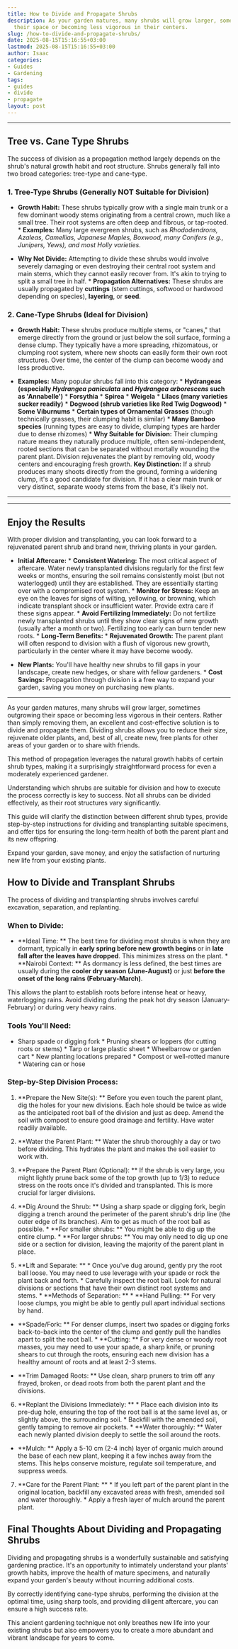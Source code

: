 ```yaml
---
title: How to Divide and Propagate Shrubs
description: As your garden matures, many shrubs will grow larger, sometimes outgrowing
  their space or becoming less vigorous in their centers.
slug: /how-to-divide-and-propagate-shrubs/
date: 2025-08-15T15:16:55+03:00
lastmod: 2025-08-15T15:16:55+03:00
author: Isaac
categories:
- Guides
- Gardening
tags:
- guides
- divide
- propagate
layout: post
---
```

---

## Tree vs. Cane Type Shrubs
The success of division as a propagation method largely depends on the shrub's natural growth habit and root structure. Shrubs generally fall into two broad categories: tree-type and cane-type.

### 1. Tree-Type Shrubs (Generally NOT Suitable for Division)

* **Growth Habit:** These shrubs typically grow with a single main trunk or a few dominant woody stems originating from a central crown, much like a small tree. Their root systems are often deep and fibrous, or tap-rooted. * **Examples:** Many large evergreen shrubs, such as *Rhododendrons, Azaleas, Camellias, Japanese Maples, Boxwood, many Conifers (e.g., Junipers, Yews), and most Holly varieties*.

* **Why Not Divide:** Attempting to divide these shrubs would involve severely damaging or even destroying their central root system and main stems, which they cannot easily recover from. It's akin to trying to split a small tree in half. * **Propagation Alternatives:** These shrubs are usually propagated by **cuttings** (stem cuttings, softwood or hardwood depending on species), **layering**, or **seed**.

### 2. Cane-Type Shrubs (Ideal for Division)

* **Growth Habit:** These shrubs produce multiple stems, or "canes," that emerge directly from the ground or just below the soil surface, forming a dense clump. They typically have a more spreading, rhizomatous, or clumping root system, where new shoots can easily form their own root structures. Over time, the center of the clump can become woody and less productive.

* **Examples:** Many popular shrubs fall into this category: * **Hydrangeas (especially *Hydrangea paniculata* and *Hydrangea arborescens* such as 'Annabelle')** * **Forsythia** * **Spirea** * **Weigela** * **Lilacs (many varieties sucker readily)** * **Dogwood (shrub varieties like Red Twig Dogwood)** * **Some Viburnums** * **Certain types of Ornamental Grasses** (though technically grasses, their clumping habit is similar) * **Many Bamboo species** (running types are easy to divide, clumping types are harder due to dense rhizomes) * **Why Suitable for Division:** Their clumping nature means they naturally produce multiple, often semi-independent, rooted sections that can be separated without mortally wounding the parent plant.
Division rejuvenates the plant by removing old, woody centers and encouraging fresh growth.
**Key Distinction:** If a shrub produces many shoots directly from the ground, forming a widening clump, it's a good candidate for division. If it has a clear main trunk or very distinct, separate woody stems from the base, it's likely not.
---
---

## Enjoy the Results
With proper division and transplanting, you can look forward to a rejuvenated parent shrub and brand new, thriving plants in your garden.

* **Initial Aftercare:** * **Consistent Watering:** The most critical aspect of aftercare. Water newly transplanted divisions regularly for the first few weeks or months, ensuring the soil remains consistently moist (but not waterlogged) until they are established. They are essentially starting over with a compromised root system. * **Monitor for Stress:** Keep an eye on the leaves for signs of wilting, yellowing, or browning, which indicate transplant shock or insufficient water.
Provide extra care if these signs appear. * **Avoid Fertilizing Immediately:** Do not fertilize newly transplanted shrubs until they show clear signs of new growth (usually after a month or two). Fertilizing too early can burn tender new roots. * **Long-Term Benefits:** * **Rejuvenated Growth:** The parent plant will often respond to division with a flush of vigorous new growth, particularly in the center where it may have become woody.

* **New Plants:** You'll have healthy new shrubs to fill gaps in your landscape, create new hedges, or share with fellow gardeners. * **Cost Savings:** Propagation through division is a free way to expand your garden, saving you money on purchasing new plants.
---

As your garden matures, many shrubs will grow larger, sometimes outgrowing their space or becoming less vigorous in their centers. Rather than simply removing them, an excellent and cost-effective solution is to divide and propagate them. Dividing shrubs allows you to reduce their size, rejuvenate older plants, and, best of all, create new, free plants for other areas of your garden or to share with friends.

This method of propagation leverages the natural growth habits of certain shrub types, making it a surprisingly straightforward process for even a moderately experienced gardener.

Understanding which shrubs are suitable for division and how to execute the process correctly is key to success. Not all shrubs can be divided effectively, as their root structures vary significantly.

This guide will clarify the distinction between different shrub types, provide step-by-step instructions for dividing and transplanting suitable specimens, and offer tips for ensuring the long-term health of both the parent plant and its new offspring.

Expand your garden, save money, and enjoy the satisfaction of nurturing new life from your existing plants.

##  How to Divide and Transplant Shrubs

The process of dividing and transplanting shrubs involves careful excavation, separation, and replanting.

###  When to Divide:

* **Ideal Time: ** The best time for dividing most shrubs is when they are dormant, typically in **early spring before new growth begins** or in **late fall after the leaves have dropped**. This minimizes stress on the plant. * **Nairobi Context: ** As dormancy is less defined, the best times are usually during the **cooler dry season (June-August)** or just **before the onset of the long rains (February-March)**.

This allows the plant to establish roots before intense heat or heavy, waterlogging rains. Avoid dividing during the peak hot dry season (January-February) or during very heavy rains.

###  Tools You'll Need:

* Sharp spade or digging fork * Pruning shears or loppers (for cutting roots or stems) * Tarp or large plastic sheet * Wheelbarrow or garden cart * New planting locations prepared * Compost or well-rotted manure * Watering can or hose

###  Step-by-Step Division Process:

1. **Prepare the New Site(s): ** Before you even touch the parent plant, dig the holes for your new divisions. Each hole should be twice as wide as the anticipated root ball of the division and just as deep. Amend the soil with compost to ensure good drainage and fertility. Have water readily available.

2. **Water the Parent Plant: ** Water the shrub thoroughly a day or two before dividing. This hydrates the plant and makes the soil easier to work with.

3. **Prepare the Parent Plant (Optional): ** If the shrub is very large, you might lightly prune back some of the top growth (up to 1/3) to reduce stress on the roots once it's divided and transplanted. This is more crucial for larger divisions.

4. **Dig Around the Shrub: ** Using a sharp spade or digging fork, begin digging a trench around the perimeter of the parent shrub's drip line (the outer edge of its branches). Aim to get as much of the root ball as possible. * **For smaller shrubs: ** You might be able to dig up the entire clump. * **For larger shrubs: ** You may only need to dig up one side or a section for division, leaving the majority of the parent plant in place.

5. **Lift and Separate: ** * Once you've dug around, gently pry the root ball loose. You may need to use leverage with your spade or rock the plant back and forth. * Carefully inspect the root ball. Look for natural divisions or sections that have their own distinct root systems and stems. * **Methods of Separation: ** * **Hand Pulling: ** For very loose clumps, you might be able to gently pull apart individual sections by hand.

* **Spade/Fork: ** For denser clumps, insert two spades or digging forks back-to-back into the center of the clump and gently pull the handles apart to split the root ball. * **Cutting: ** For very dense or woody root masses, you may need to use your spade, a sharp knife, or pruning shears to cut through the roots, ensuring each new division has a healthy amount of roots and at least 2-3 stems.

* **Trim Damaged Roots: ** Use clean, sharp pruners to trim off any frayed, broken, or dead roots from both the parent plant and the divisions.

6. **Replant the Divisions Immediately: ** * Place each division into its pre-dug hole, ensuring the top of the root ball is at the same level as, or slightly above, the surrounding soil. * Backfill with the amended soil, gently tamping to remove air pockets. * **Water thoroughly: ** Water each newly planted division deeply to settle the soil around the roots.

* **Mulch: ** Apply a 5-10 cm (2-4 inch) layer of organic mulch around the base of each new plant, keeping it a few inches away from the stems. This helps conserve moisture, regulate soil temperature, and suppress weeds.

7. **Care for the Parent Plant: ** * If you left part of the parent plant in the original location, backfill any excavated areas with fresh, amended soil and water thoroughly. * Apply a fresh layer of mulch around the parent plant.

##  Final Thoughts About Dividing and Propagating Shrubs

Dividing and propagating shrubs is a wonderfully sustainable and satisfying gardening practice. It's an opportunity to intimately understand your plants' growth habits, improve the health of mature specimens, and naturally expand your garden's beauty without incurring additional costs.

By correctly identifying cane-type shrubs, performing the division at the optimal time, using sharp tools, and providing diligent aftercare, you can ensure a high success rate.

This ancient gardening technique not only breathes new life into your existing shrubs but also empowers you to create a more abundant and vibrant landscape for years to come.
